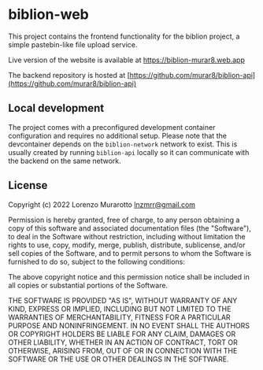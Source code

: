# biblion-web

This project contains the frontend functionality for the biblion project, a simple pastebin-like file upload service.

Live version of the website is available at https://biblion-murar8.web.app

The backend repository is hosted at [https://github.com/murar8/biblion-api](https://github.com/murar8/biblion-api)

## Local development

The project comes with a preconfigured development container configuration and requires no additional setup.
Please note that the devcontainer depends on the `biblion-network` network to exist. This is usually created by running `biblion-api` locally so it can communicate with the backend on the same network.

## License

Copyright (c) 2022 Lorenzo Murarotto <lnzmrr@gmail.com>

Permission is hereby granted, free of charge, to any person
obtaining a copy of this software and associated documentation
files (the "Software"), to deal in the Software without
restriction, including without limitation the rights to use,
copy, modify, merge, publish, distribute, sublicense, and/or sell
copies of the Software, and to permit persons to whom the
Software is furnished to do so, subject to the following
conditions:

The above copyright notice and this permission notice shall be
included in all copies or substantial portions of the Software.

THE SOFTWARE IS PROVIDED "AS IS", WITHOUT WARRANTY OF ANY KIND,
EXPRESS OR IMPLIED, INCLUDING BUT NOT LIMITED TO THE WARRANTIES
OF MERCHANTABILITY, FITNESS FOR A PARTICULAR PURPOSE AND
NONINFRINGEMENT. IN NO EVENT SHALL THE AUTHORS OR COPYRIGHT
HOLDERS BE LIABLE FOR ANY CLAIM, DAMAGES OR OTHER LIABILITY,
WHETHER IN AN ACTION OF CONTRACT, TORT OR OTHERWISE, ARISING
FROM, OUT OF OR IN CONNECTION WITH THE SOFTWARE OR THE USE OR
OTHER DEALINGS IN THE SOFTWARE.
